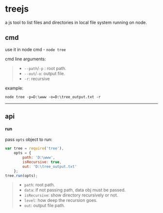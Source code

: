 treejs
======

a js tool to list files and directories in local file system running on node.

cmd
----------

use it in node cmd - ``node tree``

cmd line arguments:

> * ``--path``/``-p`` : root path.
> * ``--out``/``-o``: output file.
> * ``-r``: recursive

example:
```
node tree -p=D:\www -o=D:\tree_output.txt -r
```

------------------------

api
----------

#### run

pass ``opts`` object to run:
```javascript
var tree = require('tree'),
	opts = {
		path: 'D:\www',
		isRecursive: true,
		out: 'D:\tree_output.txt'
	};
tree.run(opts);
```

> * ``path``: root path.
> * ``data``: if not passing path, data obj must be passed.
> * ``isRecursive``: show directory recursively or not.
> * ``level``: how deep the recursion goes.
> * ``out``: output file path.
